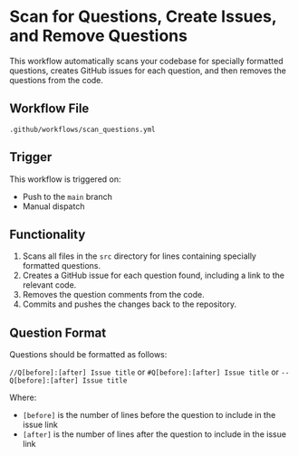 # Scan for Questions, Create Issues, and Remove Questions

This workflow automatically scans your codebase for specially formatted questions, creates GitHub issues for each question, and then removes the questions from the code.

## Workflow File

`.github/workflows/scan_questions.yml`

## Trigger

This workflow is triggered on:
- Push to the `main` branch
- Manual dispatch

## Functionality

1. Scans all files in the `src` directory for lines containing specially formatted questions.
2. Creates a GitHub issue for each question found, including a link to the relevant code.
3. Removes the question comments from the code.
4. Commits and pushes the changes back to the repository.

## Question Format

Questions should be formatted as follows:

`//Q[before]:[after] Issue title` or `#Q[before]:[after] Issue title` or `--Q[before]:[after] Issue title`

Where:
- `[before]` is the number of lines before the question to include in the issue link
- `[after]` is the number of lines after the question to include in the issue link